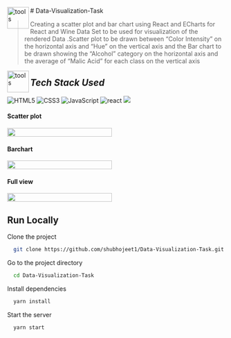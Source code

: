 <img align="left" width="50" alt="tools" src="https://camo.githubusercontent.com/beb64ff21c883e318e4f5db5231c2ba4175705bea1c9249e82a41ab375db4f75/68747470733a2f2f6d65646961322e67697068792e636f6d2f6d656469612f51737347456d706b79454f684243623765312f67697068792e6769663f6369643d656366303565343761306e336769316266716e74716d6f62386739616964316f796a327772336473336d67373030626c267269643d67697068792e676966" /># Data-Visualization-Task


>Creating a scatter plot and bar chart using React and ECharts for React and Wine Data Set to be used for visualization of the rendered Data .Scatter plot to be drawn between “Color Intensity” on the horizontal axis and “Hue” on the vertical axis and the Bar chart to be drawn showing the “Alcohol” category on the horizontal axis and the average of “Malic Acid” for each class on the vertical axis




<img align="left" width="50" alt="tools" src="https://camo.githubusercontent.com/beb64ff21c883e318e4f5db5231c2ba4175705bea1c9249e82a41ab375db4f75/68747470733a2f2f6d65646961322e67697068792e636f6d2f6d656469612f51737347456d706b79454f684243623765312f67697068792e6769663f6369643d656366303565343761306e336769316266716e74716d6f62386739616964316f796a327772336473336d67373030626c267269643d67697068792e676966" />

<h2 align="left"><i>Tech Stack Used</i></h2>
<div align="left">
<img alt="HTML5" src="https://img.shields.io/badge/html5-%23E34F26.svg?style=for-the-badge&logo=html5&logoColor=white"/>
<img alt="CSS3" src="https://img.shields.io/badge/css-%231572B6.svg?style=for-the-badge&logo=css&logoColor=white"/> 
<img alt="JavaScript" src="https://img.shields.io/badge/javascript-%23323330.svg?style=for-the-badge&logo=javascript&logoColor=%23F7DF1E"/>
<img alt="react" src="https://img.shields.io/badge/React-20232A?style=for-the-badge&logo=react&logoColor=pink" />
<img alit="chakra" src="https://img.shields.io/badge/ECharts-%234ED1C5.svg?style=for-the-badge&logo=ECharts&logoColor=orange" />  
</div>


<h4>Scatter plot</h4>
<p></p>
 <div style="display: grid; grid-template-columns: repeat(2,1fr); gap:20px " >
  <img style="width: 100%;" src="https://i.ibb.co/DRTTGzn/Screenshot-2023-02-23-at-1-57-34-PM.png" alt="">
 </div>
 
 <h4>Barchart</h4>
<p></p>
 <div style="display: grid; grid-template-columns: repeat(2,1fr); gap:20px " >
  <img style="width: 100%;" src="https://i.ibb.co/TbkSKvP/Screenshot-2023-02-24-at-4-45-46-PM.png" alt="">
 </div>

 
 <h4>Full view</h4>
<p></p>
 <div style="display: grid; grid-template-columns: repeat(2,1fr); gap:20px " >
  <img style="width: 100%;" src="https://i.ibb.co/Pzpt4mV/Screenshot-2023-02-24-at-4-46-59-PM.png" alt="">
 </div>
 
 
 ## Run Locally

Clone the project

```bash / zsh
  git clone https://github.com/shubhojeet1/Data-Visualization-Task.git
```

Go to the project directory

```bash / zsh
  cd Data-Visualization-Task
```

Install dependencies

```bash / zsh
  yarn install
```

Start the server

```bash / zsh
  yarn start
```



